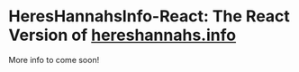# HeresHannahsInfo-React: The React Version of [hereshannahs.info](https://www.hereshannahs.info)

More info to come soon!